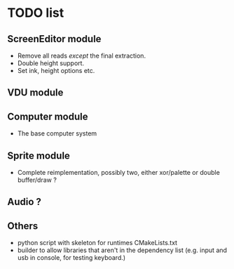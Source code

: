 # TODO list

## ScreenEditor module

- Remove all reads *except* the final extraction.
- Double height support.
- Set ink, height options etc.

## VDU module



## Computer module
- The base computer system

## Sprite module
- Complete reimplementation, possibly two, either xor/palette or double buffer/draw ?

## Audio ?

## Others
- python script with skeleton for runtimes CMakeLists.txt
- builder to allow libraries that aren't in the dependency list (e.g. input and usb in console, for testing keyboard.)

